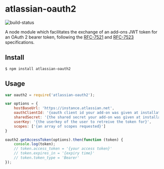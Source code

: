 # atlassian-oauth2

![build-status](https://bitbucket-badges.atlassian.io/badge/atlassian/atlassian-oauth2-js.svg)

A node module which facilitates the exchange of an add-ons JWT token for an OAuth 2 bearer token, 
following the [RFC-7521](https://tools.ietf.org/html/rfc7521) and [RFC-7523](https://tools.ietf.org/html/rfc7523) 
specifications.

## Install

    $ npm install atlassian-oauth2

## Usage

```javascript
var oauth2 = require('atlassian-oauth2');

var options = {
    hostBaseUrl: 'https://instance.atlassian.net',
    oauthClientId: '{oauth client id your add-on was given at installation}',
    sharedSecret: '{the shared secret your add-on was given at installation}',
    userKey: '{the userkey of the user to retreive the token for}',
    scopes: ['{an array of scopes requested}']
}

oauth2.getAccessToken(options).then(function (token) {
    console.log(token);
    // token.access_token = '{your access token}'
    // token.expires_in = '{expiry time}'
    // token.token_type = 'Bearer'
});

```